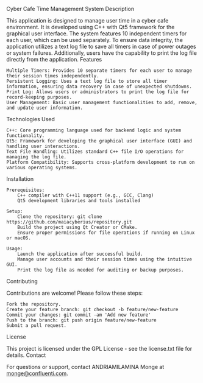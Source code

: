 Cyber Cafe Time Management System
Description

This application is designed to manage user time in a cyber cafe environment. It is developed using C++ with Qt5 framework for the graphical user interface. The system features 10 independent timers for each user, which can be used separately. To ensure data integrity, the application utilizes a text log file to save all timers in case of power outages or system failures. Additionally, users have the capability to print the log file directly from the application.
Features

    Multiple Timers: Provides 10 separate timers for each user to manage their session times independently.
    Persistent Logging: Uses a text log file to store all timer information, ensuring data recovery in case of unexpected shutdowns.
    Print Log: Allows users or administrators to print the log file for record-keeping purposes.
    User Management: Basic user management functionalities to add, remove, and update user information.

Technologies Used

    C++: Core programming language used for backend logic and system functionality.
    Qt5: Framework for developing the graphical user interface (GUI) and handling user interactions.
    Text File Handling: Utilizes standard C++ file I/O operations for managing the log file.
    Platform Compatibility: Supports cross-platform development to run on various operating systems.

Installation

    Prerequisites:
        C++ compiler with C++11 support (e.g., GCC, Clang)
        Qt5 development libraries and tools installed

    Setup:
        Clone the repository: git clone https://github.com/maiacyberius/repository.git
        Build the project using Qt Creator or CMake.
        Ensure proper permissions for file operations if running on Linux or macOS.

    Usage:
        Launch the application after successful build.
        Manage user accounts and their session times using the intuitive GUI.
        Print the log file as needed for auditing or backup purposes.

Contributing

Contributions are welcome! Please follow these steps:

    Fork the repository.
    Create your feature branch: git checkout -b feature/new-feature
    Commit your changes: git commit -am 'Add new feature'
    Push to the branch: git push origin feature/new-feature
    Submit a pull request.

License

This project is licensed under the GPL License - see the license.txt file for details.
Contact

For questions or support, contact ANDRIAMILAMINA Monge at monge@confluenti.com.
